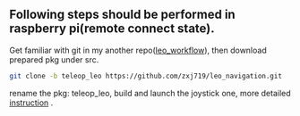 ## Following steps should be performed in raspberry pi(remote connect state).
Get familiar with git in my another repo([leo_workflow](https://github.com/zxj719/leo_workflow)), then download prepared pkg under src.

```bash
git clone -b teleop_leo https://github.com/zxj719/leo_navigation.git
```

rename the pkg: teleop_leo, build and launch the joystick one, more detailed [instruction](https://github.com/UoMMScRobotics/UOMDocumentationForLeoRover/blob/main/Task04_Steering_with_joystick/Joystick.md) .
